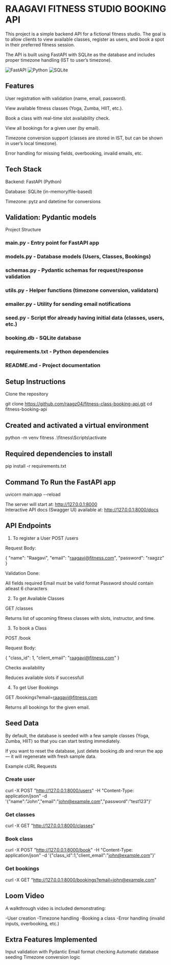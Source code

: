 # RAAGAVI FITNESS STUDIO BOOKING API

This project is a simple backend API for a fictional fitness studio. The goal is to allow clients to view available classes, register as users, and book a spot in their preferred fitness session.

The API is built using FastAPI with SQLite as the database and includes proper timezone handling (IST to user’s timezone).

![FastAPI](https://img.shields.io/badge/FastAPI-005571?style=for-the-badge&logo=fastapi)
![Python](https://img.shields.io/badge/Python-3.9%2B-blue?style=for-the-badge&logo=python)
![SQLite](https://img.shields.io/badge/SQLite-07405E?style=for-the-badge&logo=sqlite)


## Features

User registration with validation (name, email, password).

View available fitness classes (Yoga, Zumba, HIIT, etc.).

Book a class with real-time slot availability check.

View all bookings for a given user (by email).

Timezone conversion support (classes are stored in IST, but can be shown in user’s local timezone).

Error handling for missing fields, overbooking, invalid emails, etc.

## Tech Stack

Backend: FastAPI (Python)

Database: SQLite (in-memory/file-based)

Timezone: pytz and datetime for conversions

## Validation: Pydantic models
 Project Structure
### main.py         - Entry point for FastAPI app
### models.py       - Database models (Users, Classes, Bookings)
### schemas.py      - Pydantic schemas for request/response validation
### utils.py        - Helper functions (timezone conversion, validators)
### emailer.py      - Utility for sending email notifications
### seed.py         - Script tfor already having initial data (classes, users, etc.)
### booking.db      - SQLite database 
### requirements.txt - Python dependencies
### README.md       - Project documentation


## Setup Instructions

Clone the repository

git clone https://github.com/raagz04/fitness-class-booking-api.git
cd fitness-booking-api


## Created and activated a virtual environment

python -m venv fitness
.\fitness\Scripts\activate

## Required dependencies to install

pip install -r requirements.txt

## Command To Run the FastAPI app

uvicorn main:app --reload

The server will start at: http://127.0.0.1:8000  
Interactive API docs (Swagger UI) available at: http://127.0.0.1:8000/docs

## API Endpoints

1. To register a User
POST /users

Request Body:

{
  "name": "Raagavi",
  "email": "raagavi@fitness.com",
  "password": "raagzz"
}


Validation Done:

All fields required
Email must be valid format
Password should contain atleast 6 characters

2. To get Available Classes

GET /classes

Returns list of upcoming fitness classes with slots, instructor, and time.

3. To book a Class

POST /book

Request Body:

{
  "class_id": 1,
  "client_email": "raagavi@fitness.com"
}

Checks availability

Reduces available slots if successfull

4. To get User Bookings

GET /bookings?email=raagavi@fitness.com

Returns all bookings for the given email.

## Seed Data

By default, the database is seeded with a few sample classes (Yoga, Zumba, HIIT) so that you can start testing immediately.

If you want to reset the database, just delete booking.db and rerun the app — it will regenerate with fresh sample data.

Example cURL Requests
### Create user
curl -X POST "http://127.0.0.1:8000/users" -H "Content-Type: application/json" -d '{"name":"John","email":"john@example.com","password":"test123"}'

### Get classes
curl -X GET "http://127.0.0.1:8000/classes"

### Book class
curl -X POST "http://127.0.0.1:8000/book" -H "Content-Type: application/json" -d '{"class_id":1,"client_email":"john@example.com"}'

### Get bookings
curl -X GET "http://127.0.0.1:8000/bookings?email=john@example.com"

## Loom Video

A walkthrough video is included demonstrating:

-User creation
-Timezone handling
-Booking a class
-Error handling (invalid inputs, overbooking, etc.)

## Extra Features Implemented

Input validation with Pydantic
Email format checking
Automatic database seeding
Timezone conversion logic